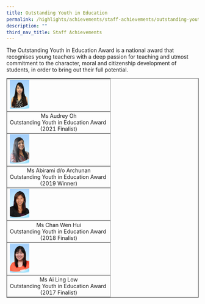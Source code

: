 ```yaml
---
title: Outstanding Youth in Education
permalink: /highlights/achievements/staff-achievements/outstanding-youth-in-education/
description: ""
third_nav_title: Staff Achievements
---
```

<p>The Outstanding Youth in Education Award is a national award that recognises young teachers with a deep passion for teaching and utmost commitment to the character, moral and citizenship development of students, in order to bring out their full potential. </p>
<table style="border-collapse: collapse; width: 100%;" border="1">
<tbody>
<tr>
<td style="width: 100%;"><img style="width: 20%;" src="/images/oye1.jpg" /></td>
</tr>
<tr>
<td style="width: 100%; text-align: center;">Ms Audrey Oh<br />Outstanding Youth in Education Award&nbsp;<br />(2021 Finalist)</td>
</tr>
<tr>
<td style="width: 100%;"><img style="width: 20%;" src="/images/oye2.jpg" /></td>
</tr>
<tr>
<td style="width: 100%; text-align: center;">Ms Abirami d/o Archunan<br />Outstanding Youth in Education Award&nbsp;<br />(2019 Winner)</td>
</tr>
<tr>
<td style="width: 100%;"><img style="width: 20%;" src="/images/oye3.jpg" /></td>
</tr>
<tr>
<td style="width: 100%; text-align: center;">Ms Chan Wen Hui<br />Outstanding Youth in Education Award&nbsp;<br />(2018 Finalist)</td>
</tr>
<tr>
<td style="width: 100%;"><img style="width: 20%;" src="/images/oye4.jpg" /></td>
</tr>
<tr>
<td style="width: 100%; text-align: center;">Ms Ai Ling Low<br />Outstanding Youth in Education Award&nbsp;<br />(2017 Finalist)</td>
</tr>
</tbody>
</table>